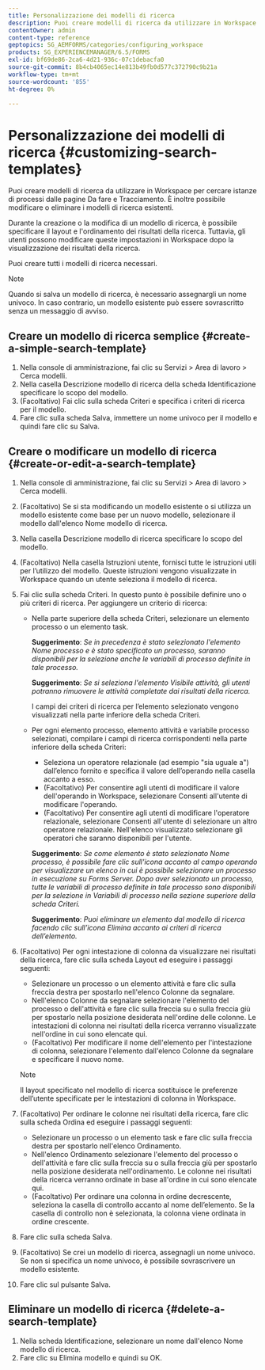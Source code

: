 ```yaml
---
title: Personalizzazione dei modelli di ricerca
description: Puoi creare modelli di ricerca da utilizzare in Workspace per cercare istanze di processi dalle pagine Da fare e Tracciamento. È inoltre possibile modificare o eliminare i modelli di ricerca esistenti.
contentOwner: admin
content-type: reference
geptopics: SG_AEMFORMS/categories/configuring_workspace
products: SG_EXPERIENCEMANAGER/6.5/FORMS
exl-id: bf69de86-2ca6-4d21-936c-07c1debacfa0
source-git-commit: 8b4cb4065ec14e813b49fb0d577c372790c9b21a
workflow-type: tm+mt
source-wordcount: '855'
ht-degree: 0%

---
```


# Personalizzazione dei modelli di ricerca {#customizing-search-templates}

Puoi creare modelli di ricerca da utilizzare in Workspace per cercare istanze di processi dalle pagine Da fare e Tracciamento. È inoltre possibile modificare o eliminare i modelli di ricerca esistenti.

Durante la creazione o la modifica di un modello di ricerca, è possibile specificare il layout e l&#39;ordinamento dei risultati della ricerca. Tuttavia, gli utenti possono modificare queste impostazioni in Workspace dopo la visualizzazione dei risultati della ricerca.

Puoi creare tutti i modelli di ricerca necessari.

>[!NOTE]
>
>Quando si salva un modello di ricerca, è necessario assegnargli un nome univoco. In caso contrario, un modello esistente può essere sovrascritto senza un messaggio di avviso.

## Creare un modello di ricerca semplice {#create-a-simple-search-template}

1. Nella console di amministrazione, fai clic su Servizi > Area di lavoro > Cerca modelli.
1. Nella casella Descrizione modello di ricerca della scheda Identificazione specificare lo scopo del modello.
1. (Facoltativo) Fai clic sulla scheda Criteri e specifica i criteri di ricerca per il modello.
1. Fare clic sulla scheda Salva, immettere un nome univoco per il modello e quindi fare clic su Salva.

## Creare o modificare un modello di ricerca {#create-or-edit-a-search-template}

1. Nella console di amministrazione, fai clic su Servizi > Area di lavoro > Cerca modelli.
1. (Facoltativo) Se si sta modificando un modello esistente o si utilizza un modello esistente come base per un nuovo modello, selezionare il modello dall&#39;elenco Nome modello di ricerca.
1. Nella casella Descrizione modello di ricerca specificare lo scopo del modello.
1. (Facoltativo) Nella casella Istruzioni utente, fornisci tutte le istruzioni utili per l’utilizzo del modello. Queste istruzioni vengono visualizzate in Workspace quando un utente seleziona il modello di ricerca.
1. Fai clic sulla scheda Criteri. In questo punto è possibile definire uno o più criteri di ricerca. Per aggiungere un criterio di ricerca:

   * Nella parte superiore della scheda Criteri, selezionare un elemento processo o un elemento task.

     **Suggerimento**: *Se in precedenza è stato selezionato l&#39;elemento Nome processo e è stato specificato un processo, saranno disponibili per la selezione anche le variabili di processo definite in tale processo.*

     **Suggerimento**: *Se si seleziona l&#39;elemento Visibile attività, gli utenti potranno rimuovere le attività completate dai risultati della ricerca.*

     I campi dei criteri di ricerca per l’elemento selezionato vengono visualizzati nella parte inferiore della scheda Criteri.

   * Per ogni elemento processo, elemento attività e variabile processo selezionati, compilare i campi di ricerca corrispondenti nella parte inferiore della scheda Criteri:

      * Seleziona un operatore relazionale (ad esempio &quot;sia uguale a&quot;) dall’elenco fornito e specifica il valore dell’operando nella casella accanto a esso.
      * (Facoltativo) Per consentire agli utenti di modificare il valore dell&#39;operando in Workspace, selezionare Consenti all&#39;utente di modificare l&#39;operando.
      * (Facoltativo) Per consentire agli utenti di modificare l&#39;operatore relazionale, selezionare Consenti all&#39;utente di selezionare un altro operatore relazionale. Nell&#39;elenco visualizzato selezionare gli operatori che saranno disponibili per l&#39;utente.

     **Suggerimento**: *Se come elemento è stato selezionato Nome processo, è possibile fare clic sull&#39;icona accanto al campo operando per visualizzare un elenco in cui è possibile selezionare un processo in esecuzione su Forms Server. Dopo aver selezionato un processo, tutte le variabili di processo definite in tale processo sono disponibili per la selezione in Variabili di processo nella sezione superiore della scheda Criteri.*

     **Suggerimento**: *Puoi eliminare un elemento dal modello di ricerca facendo clic sull’icona Elimina accanto ai criteri di ricerca dell’elemento.*

1. (Facoltativo) Per ogni intestazione di colonna da visualizzare nei risultati della ricerca, fare clic sulla scheda Layout ed eseguire i passaggi seguenti:

   * Selezionare un processo o un elemento attività e fare clic sulla freccia destra per spostarlo nell&#39;elenco Colonne da segnalare.
   * Nell&#39;elenco Colonne da segnalare selezionare l&#39;elemento del processo o dell&#39;attività e fare clic sulla freccia su o sulla freccia giù per spostarlo nella posizione desiderata nell&#39;ordine delle colonne. Le intestazioni di colonna nei risultati della ricerca verranno visualizzate nell&#39;ordine in cui sono elencate qui.
   * (Facoltativo) Per modificare il nome dell&#39;elemento per l&#39;intestazione di colonna, selezionare l&#39;elemento dall&#39;elenco Colonne da segnalare e specificare il nuovo nome.

   >[!NOTE]
   >
   >Il layout specificato nel modello di ricerca sostituisce le preferenze dell’utente specificate per le intestazioni di colonna in Workspace.

1. (Facoltativo) Per ordinare le colonne nei risultati della ricerca, fare clic sulla scheda Ordina ed eseguire i passaggi seguenti:

   * Selezionare un processo o un elemento task e fare clic sulla freccia destra per spostarlo nell&#39;elenco Ordinamento.
   * Nell&#39;elenco Ordinamento selezionare l&#39;elemento del processo o dell&#39;attività e fare clic sulla freccia su o sulla freccia giù per spostarlo nella posizione desiderata nell&#39;ordinamento. Le colonne nei risultati della ricerca verranno ordinate in base all&#39;ordine in cui sono elencate qui.
   * (Facoltativo) Per ordinare una colonna in ordine decrescente, seleziona la casella di controllo accanto al nome dell’elemento. Se la casella di controllo non è selezionata, la colonna viene ordinata in ordine crescente.

1. Fare clic sulla scheda Salva.
1. (Facoltativo) Se crei un modello di ricerca, assegnagli un nome univoco. Se non si specifica un nome univoco, è possibile sovrascrivere un modello esistente.
1. Fare clic sul pulsante Salva.

## Eliminare un modello di ricerca {#delete-a-search-template}

1. Nella scheda Identificazione, selezionare un nome dall&#39;elenco Nome modello di ricerca.
1. Fare clic su Elimina modello e quindi su OK.
